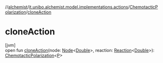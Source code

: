 //[alchemist](../../../index.md)/[it.unibo.alchemist.model.implementations.actions](../index.md)/[ChemotacticPolarization](index.md)/[cloneAction](clone-action.md)

# cloneAction

[jvm]\
open fun [cloneAction](clone-action.md)(node: [Node](../../it.unibo.alchemist.model.interfaces/-node/index.md)<[Double](https://docs.oracle.com/javase/8/docs/api/java/lang/Double.html)>, reaction: [Reaction](../../it.unibo.alchemist.model.interfaces/-reaction/index.md)<[Double](https://docs.oracle.com/javase/8/docs/api/java/lang/Double.html)>): [ChemotacticPolarization](index.md)<[P](../../it.unibo.alchemist.model/-biochemistry-incarnation/index.md)>

